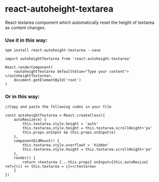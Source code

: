 # react-autoheight-textarea
React textarea component which automatically reset the height of textarea as content changes.

### Use it in this way:
```
npm install react-autoheight-textarea --save
```
```
import autoheightTextarea from 'react-autoheight-textarea'

React.renderComponent(
    <autoheightTextarea defaultValue="Type your content"></autoheightTextarea>,
    document.getElementById('root')
)
```

### Or in this way:
```
//Copy and paste the following codes in your file

const autoheightTextarea = React.createClass({
    autoResize(e) {
        this.textarea.style.height = 'auto'
        this.textarea.style.height = this.textarea.scrollHeight+'px'
        this.props.onInput && this.props.onInput(e)
    },
    componentDidMount() {
        this.textarea.style.overflowY = 'hidden'
        this.textarea.style.height = this.textarea.scrollHeight+'px'
    },
    render() {
        return <textarea {...this.props} onInput={this.autoResize} ref={(c) => this.textarea = c}></textarea>
    }
})
```
